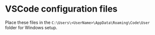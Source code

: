 # VSCode configuration files

Place these files in the `C:\Users\<UserName>\AppData\Roaming\Code\User` folder for Windows setup.
